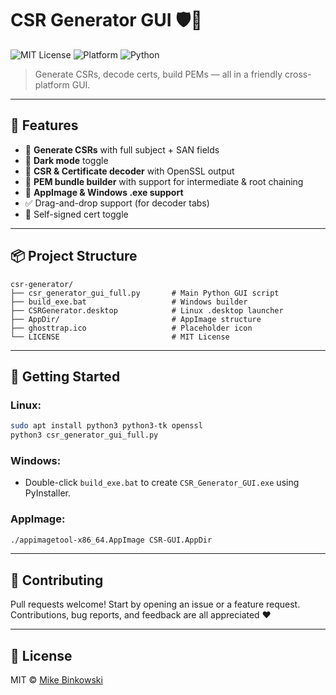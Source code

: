# CSR Generator GUI 🛡️🔐

![MIT License](https://img.shields.io/badge/license-MIT-green.svg)
![Platform](https://img.shields.io/badge/platform-linux%20%7C%20windows-blue.svg)
![Python](https://img.shields.io/badge/python-3.6%2B-yellow.svg)

> Generate CSRs, decode certs, build PEMs — all in a friendly cross-platform GUI.

---

## 🚀 Features

- 🔐 **Generate CSRs** with full subject + SAN fields
- 🌙 **Dark mode** toggle
- 🧠 **CSR & Certificate decoder** with OpenSSL output
- 🧱 **PEM bundle builder** with support for intermediate & root chaining
- 🧰 **AppImage & Windows .exe support**
- ✅ Drag-and-drop support (for decoder tabs)
- 🧪 Self-signed cert toggle

---

## 📦 Project Structure

```
csr-generator/
├── csr_generator_gui_full.py       # Main Python GUI script
├── build_exe.bat                   # Windows builder
├── CSRGenerator.desktop            # Linux .desktop launcher
├── AppDir/                         # AppImage structure
├── ghosttrap.ico                   # Placeholder icon
└── LICENSE                         # MIT License
```

---

## 🔧 Getting Started

### Linux:
```bash
sudo apt install python3 python3-tk openssl
python3 csr_generator_gui_full.py
```

### Windows:
- Double-click `build_exe.bat` to create `CSR_Generator_GUI.exe` using PyInstaller.

### AppImage:
```bash
./appimagetool-x86_64.AppImage CSR-GUI.AppDir
```

---

## 🙌 Contributing

Pull requests welcome! Start by opening an issue or a feature request.  
Contributions, bug reports, and feedback are all appreciated ❤️

---

## 📄 License

MIT © [Mike Binkowski](https://github.com/th3r3isnospoon)
